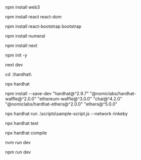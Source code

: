 npm install web3   

npm install react react-dom  

npm install react-bootstrap bootstrap 

npm install numeral  

npm install next  

npm init -y      

next dev     

cd .\hardhat\ 

npx hardhat 

npm install --save-dev "hardhat@^2.9.7" "@nomiclabs/hardhat-waffle@^2.0.0" "ethereum-waffle@^3.0.0" "chai@^4.2.0" "@nomiclabs/hardhat-ethers@^2.0.0" "ethers@^5.0.0"

npx hardhat run .\scripts\sample-script.js --network rinkeby   

npx hardhat test 

npx hardhat compile         


nvm run dev  

npm run dev 




